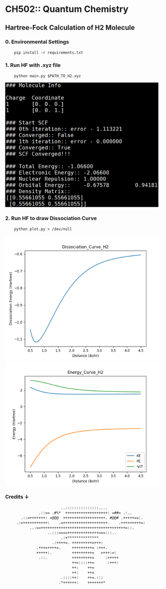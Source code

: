 # CH502:: Quantum Chemistry

## Hartree-Fock Calculation of H2 Molecule

### 0. Environmental Settings
```
    pip install -r requirements.txt
```

### 1. Run HF with .xyz file
```
    python main.py $PATH_TO_H2.xyz
```

<img src="https://github.com/WonhoZhung/CH502/blob/main/screenshot.png" height="400">

### 2. Run HF to draw Dissociation Curve
```
    python plot.py > /dev/null
```

<img src="https://github.com/WonhoZhung/CH502/blob/main/Hartree-Fock_H2/Dissociation_Curve_H2.png" height="400">
<img src="https://github.com/WonhoZhung/CH502/blob/main/Hartree-Fock_H2/Energy_Curve_H2.png" height="400">


### Credits ↓


                             ..:::::::::::::::....
                   .::== .#%*  +++++++++++++++++++: =##= .:..
           .::=+++++++: =@@@  +++++++++++++++++++. #@@# .+++++==:.
         .:=+++++++++++:    .=++++++++++++++++++++.    .+++++++++=:
               ..:==++++++++++++++++++++++++++++++++++++++=::.
                       ..:::====++++++++++++++===:::..
                             .:+**************
                         .:++++=. +++++++++=+++:
                  .+++=++++=.     +++++++++= :+++.
                  +++++:.         +++++++++=   =+++:=:
                   .::.           +++++++++=     :+++++
                                  ++=::::++=      :+++:
                                  ++:    ++=
                                  ++:    ++=
                             .::::++:    ++=.:::
                            .*++++++:    +++++++*
                            
